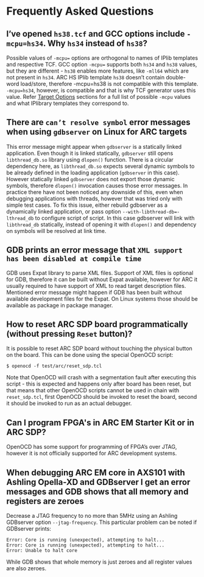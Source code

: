 # Frequently Asked Questions

## I’ve opened `hs38.tcf` and GCC options include `-mcpu=hs34`. Why `hs34` instead of `hs38`?

Possible values of `-mcpu=` options are orthogonal to names of IPlib templates and respective TCF.
GCC option `-mcpu=` supports both `hs34` and `hs38` values, but they are different - `hs38` enables
more features, like `-mll64` which are not present in `hs34`. ARC HS IPlib template `hs38` doesn’t
contain double-word load/store, therefore -mcpu=hs38 is not compatible with this template.
`-mcpu=hs34`, however, is compatible and that is why TCF generator uses this value. Refer
[Target Options](../toolchain/index.md) sections for a full list of possible `-mcpu`
values and what IPlibrary templates they correspond to.

## There are `can’t resolve symbol` error messages when using `gdbserver` on Linux for ARC targets

This error message might appear when `gdbserver` is a statically linked application. Even though it
is linked statically, `gdbserver` still opens `libthread_db.so` library using `dlopen()` function.
There is a circular dependency here, as `libthread_db.so` expects several dynamic symbols to be already defined in the loading application (`gdbserver` in this case). However statically linked `gdbserver` does not export those dynamic symbols,
therefore `dlopen()` invocation causes those error messages. In practice there have not been noticed any downside of
this, even when debugging applications with threads, however that was tried only with simple test cases. To fix
this issue, either rebuild gdbserver as a dynamically linked application, or pass option
`--with-libthread-db=-lthread_db` to configure script of script. In this case gdbserver will link
with `libthread_db` statically, instead of opening it with `dlopen()` and dependency on symbols will
be resolved at link time.

## GDB prints an error message that `XML support has been disabled at compile time`

GDB uses Expat library to parse XML files. Support of XML files is optional for GDB, therefore it can
be built without Expat available, however for ARC it usually required to have support of XML to read
target description files. Mentioned error message might happen if GDB has been built without available
development files for the Expat. On Linux systems those should be available as package in package manager.

## How to reset ARC SDP board programmatically (without pressing `Reset` button)?

It is possible to reset ARC SDP board without touching the physical button on the board.
This can be done using the special OpenOCD script:

```shell
$ openocd -f test/arc/reset_sdp.tcl
```

Note that OpenOCD will crash with a segmentation fault after executing this script - this is expected
and happens only after board has been reset, but that means that other OpenOCD scripts cannot be used
in chain with `reset_sdp.tcl`, first OpenOCD should be invoked to reset the board, second it should be
invoked to run as an actual debugger.

## Can I program FPGA's in ARC EM Starter Kit or in ARC SDP?

OpenOCD has some support for programming of FPGA’s over JTAG, however it is not officially
supported for ARC development systems.

## When debugging ARC EM core in AXS101 with Ashling Opella-XD and GDBserver I get an error messages and GDB shows that all memory and registers are zeroes

Decrease a JTAG frequency to no more than 5MHz using an Ashling GDBserver option `--jtag-frequency`.
This particular problem can be noted if GDBserver prints:

```text
Error: Core is running (unexpected), attempting to halt...
Error: Core is running (unexpected), attempting to halt...
Error: Unable to halt core
```

While GDB shows that whole memory is just zeroes and all register values are also zeroes.
